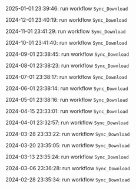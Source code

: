 2025-01-01 23:39:46: run workflow `Sync_Download` 

2024-12-01 23:40:19: run workflow `Sync_Download` 

2024-11-01 23:41:29: run workflow `Sync_Download` 

2024-10-01 23:41:40: run workflow `Sync_Download` 

2024-09-01 23:38:45: run workflow `Sync_Download` 

2024-08-01 23:38:23: run workflow `Sync_Download` 

2024-07-01 23:38:17: run workflow `Sync_Download` 

2024-06-01 23:38:14: run workflow `Sync_Download` 

2024-05-01 23:38:16: run workflow `Sync_Download` 

2024-04-15 23:33:01: run workflow `Sync_Download` 

2024-04-01 23:32:57: run workflow `Sync_Download` 

2024-03-28 23:33:22: run workflow `Sync_Download` 

2024-03-20 23:35:05: run workflow `Sync_Download` 

2024-03-13 23:35:24: run workflow `Sync_Download` 

2024-03-06 23:36:28: run workflow `Sync_Download` 

2024-02-28 23:35:34: run workflow `Sync_Download` 


